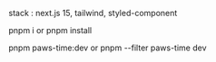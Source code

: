 stack : next.js 15, tailwind, styled-component

pnpm i or pnpm install

pnpm paws-time:dev or pnpm --filter paws-time dev
